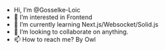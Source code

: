 -  Hi, I’m @Gosselke-Loic
- 👀 I’m interested in Frontend
- 🌱 I’m currently learning Next.js/Websocket/Solid.js
- 💞️ I’m looking to collaborate on anything.
- 📫 How to reach me? By Owl

<!---
Gosselke-Loic/Gosselke-Loic is a ✨ special ✨ repository because its `README.md` (this file) appears on your GitHub profile.
You can click the Preview link to take a look at your changes.
--->

